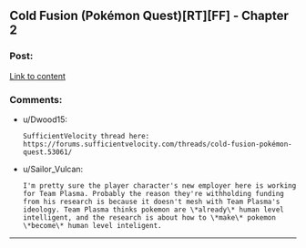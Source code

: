 ## Cold Fusion (Pokémon Quest)[RT][FF] - Chapter 2

### Post:

[Link to content]()

### Comments:

- u/Dwood15:
  ```
  SufficientVelocity thread here: https://forums.sufficientvelocity.com/threads/cold-fusion-pokémon-quest.53061/
  ```

- u/Sailor_Vulcan:
  ```
  I'm pretty sure the player character's new employer here is working for Team Plasma. Probably the reason they're withholding funding from his research is because it doesn't mesh with Team Plasma's ideology. Team Plasma thinks pokemon are \*already\* human level intelligent, and the research is about how to \*make\* pokemon \*become\* human level inteligent.
  ```

---

